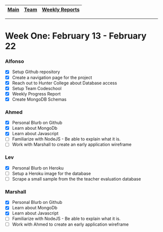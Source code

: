 [Main](../../master/README.md) | [Team](../../master/blurbs/team.md) | [Weekly Reports](../weekly_reports)
------------ | ------------- | -------------
---
# Week One: February 13 - February 22

### Alfonso

- [x] Setup Github repository
- [x] Create a navigation page for the project
- [x] Reach out to Hunter College about Database access
- [x] Setup Team Codeschool
- [x] Weekly Progress Report
- [x] Create MongoDB Schemas

### Ahmed

- [x] Personal Blurb on Github
- [x] Learn about MongoDb
- [x] Learn about Javascript
- [ ] Familiarize with NodeJS - Be able to explain what it is.
- [ ] Work with Marshall to create an early application wireframe

### Lev

- [x] Personal Blurb on Heroku
- [ ] Setup a Heroku image for the database
- [ ] Scrape a small sample from the the teacher evaluation database

### Marshall

- [x] Personal Blurb on Github
- [x] Learn about MongoDb
- [x] Learn about Javascript
- [ ] Familiarize with NodeJS - Be able to explain what it is.
- [ ] Work with Ahmed to create an early application wireframe
